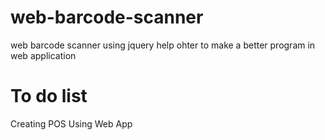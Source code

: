 # web-barcode-scanner
web barcode scanner using jquery 
help ohter to make a better program in web application 

# To do list 

Creating POS Using Web App
